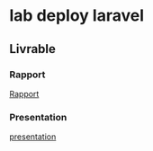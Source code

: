 # lab deploy laravel 
## Livrable
### Rapport
[Rapport](https://labs-web.github.io/lab-deploy-laravel/Rapport)

### Presentation
[presentation](https://labs-web.github.io/lab-deploy-laravel/presentation)
